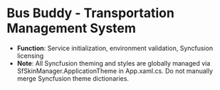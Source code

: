 # Bus Buddy - Transportation Management System

- **Function**: Service initialization, environment validation, Syncfusion licensing
- **Note**: All Syncfusion theming and styles are globally managed via SfSkinManager.ApplicationTheme in App.xaml.cs. Do not manually merge Syncfusion theme dictionaries.
